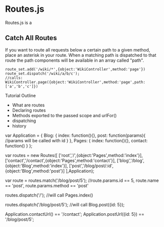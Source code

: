 Routes.js
=========
Routes.js is a 


Catch All Routes
----------------
If you want to route all requests below a certain path to a given method, place an asterisk in your route. When a matching path is dispatched to that route the path components will be available in an array called "path".

<pre><code class="javascript">route_set.add('/wiki/*',{object:'WikiController',method:'page'})
route_set.dispatch('/wiki/a/b/c');
//calls: WikiController.page({object:'WikiController',method:'page',path:['a','b','c']})</code></pre>



Tutorial Outline
  - What are routes
  - Declaring routes
  - Methods exported to the passed scope and urlFor()
  - dispatching
  - history

var Application = {
  Blog: {
    index: function(){},
    post: function(params){
      //params will be called with id
    }
  },
  Pages: {
    index: function(){},
    contact: function()
  }
};

var routes = new Routes([
  ['root','/',{object:'Pages',method:'index'}],
  ['contact','/contact',{object:'Pages',method:'contact'}],
  ['blog','/blog',{object:'Blog',method:'index'}],
  ['post','/blog/post/:id',{object:'Blog',method:'post'}]
],Application);

var route = routes.match('/blog/post/5');
//route.params.id == 5, route.name == 'post', route.params.method == 'post'

routes.dispatch('/'); //will call Pages.index()

routes.dispatch('/blog/post/5'); //will call Blog.post({id: 5});

Application.contactUrl() == '/contact';
Application.postUrl({id: 5}) == '/blog/post/5';